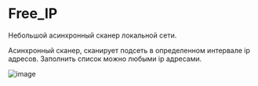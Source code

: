 # Free_IP
Небольшой асинхронный сканер локальной сети.

Асинхронный сканер, сканирует подсеть в определенном интервале ip адресов. Заполнить список можно любыми ip адресами.

![image](https://user-images.githubusercontent.com/37382820/79698192-f6286c80-828f-11ea-955c-14c2d9ceebc9.png)
